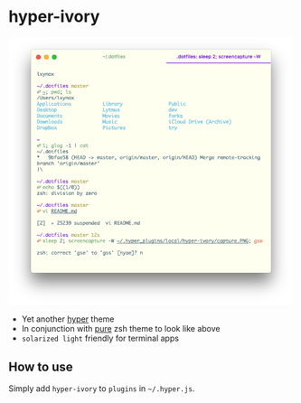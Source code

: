 # hyper-ivory

![preview](capture.PNG)

- Yet another [hyper](https://github.com/zeit/hyper) theme
- In conjunction with [pure](https://github.com/sindresorhus/pure) zsh theme to look like above
- `solarized light` friendly for terminal apps

## How to use

Simply add `hyper-ivory` to `plugins` in `~/.hyper.js`.
